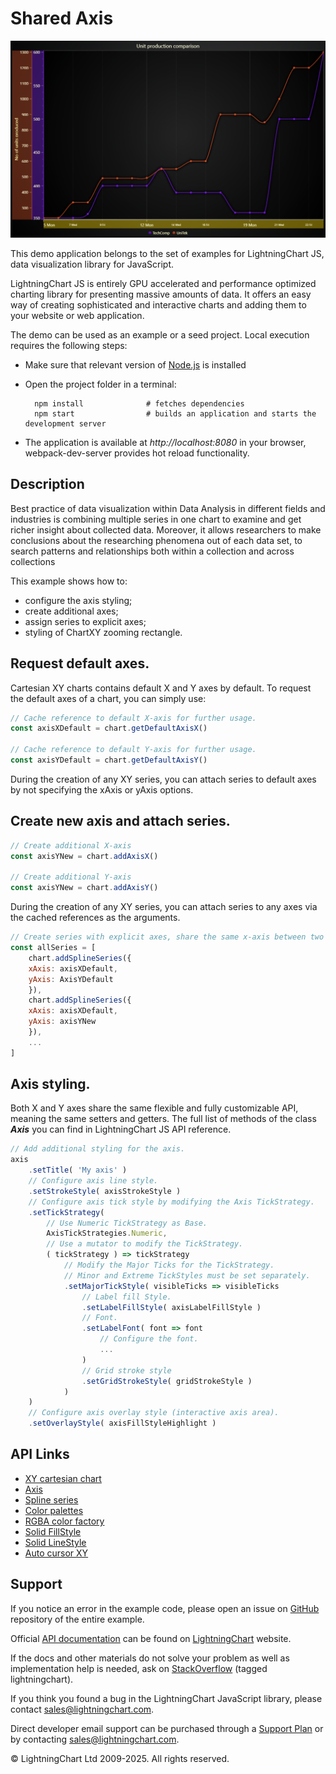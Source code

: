 # Shared Axis

![Shared Axis](sharedAxis-darkGold.png)

This demo application belongs to the set of examples for LightningChart JS, data visualization library for JavaScript.

LightningChart JS is entirely GPU accelerated and performance optimized charting library for presenting massive amounts of data. It offers an easy way of creating sophisticated and interactive charts and adding them to your website or web application.

The demo can be used as an example or a seed project. Local execution requires the following steps:

-   Make sure that relevant version of [Node.js](https://nodejs.org/en/download/) is installed
-   Open the project folder in a terminal:

          npm install              # fetches dependencies
          npm start                # builds an application and starts the development server

-   The application is available at _http://localhost:8080_ in your browser, webpack-dev-server provides hot reload functionality.


## Description

Best practice of data visualization within Data Analysis in different fields and industries is combining multiple series in one chart to examine and get richer insight about collected data. Moreover, it allows researchers to make conclusions about the researching phenomena out of each data set, to search patterns and relationships both within a collection and across collections

This example shows how to:

-   configure the axis styling;
-   create additional axes;
-   assign series to explicit axes;
-   styling of ChartXY zooming rectangle.

## Request default axes.

Cartesian XY charts contains default X and Y axes by default. To request the default axes of a chart, you can simply use:

```javascript
// Cache reference to default X-axis for further usage.
const axisXDefault = chart.getDefaultAxisX()

// Cache reference to default Y-axis for further usage.
const axisYDefault = chart.getDefaultAxisY()
```

During the creation of any XY series, you can attach series to default axes by not specifying the xAxis or yAxis options.

## Create new axis and attach series.

```javascript
// Create additional X-axis
const axisYNew = chart.addAxisX()

// Create additional Y-axis
const axisYNew = chart.addAxisY()
```

During the creation of any XY series, you can attach series to any axes via the cached references as the arguments.

```javascript
// Create series with explicit axes, share the same x-axis between two series.
const allSeries = [
    chart.addSplineSeries({
    xAxis: axisXDefault,
    yAxis: AxisYDefault
    }),
    chart.addSplineSeries({
    xAxis: axisXDefault,
    yAxis: axisYNew
    }),
    ...
]
```

## Axis styling.

Both X and Y axes share the same flexible and fully customizable API, meaning the same setters and getters. The full list of methods of the class **_Axis_** you can find in LightningChart JS API reference.

```javascript
// Add additional styling for the axis.
axis
    .setTitle( 'My axis' )
    // Configure axis line style.
    .setStrokeStyle( axisStrokeStyle )
    // Configure axis tick style by modifying the Axis TickStrategy.
    .setTickStrategy(
        // Use Numeric TickStrategy as Base.
        AxisTickStrategies.Numeric,
        // Use a mutator to modify the TickStrategy.
        ( tickStrategy ) => tickStrategy
            // Modify the Major Ticks for the TickStrategy.
            // Minor and Extreme TickStyles must be set separately.
            .setMajorTickStyle( visibleTicks => visibleTicks
                // Label fill Style.
                .setLabelFillStyle( axisLabelFillStyle )
                // Font.
                .setLabelFont( font => font
                    // Configure the font.
                    ...
                )
                // Grid stroke style
                .setGridStrokeStyle( gridStrokeStyle )
            )
    )
    // Configure axis overlay style (interactive axis area).
    .setOverlayStyle( axisFillStyleHighlight )
```


## API Links

* [XY cartesian chart]
* [Axis]
* [Spline series]
* [Color palettes]
* [RGBA color factory]
* [Solid FillStyle]
* [Solid LineStyle]
* [Auto cursor XY]


## Support

If you notice an error in the example code, please open an issue on [GitHub][0] repository of the entire example.

Official [API documentation][1] can be found on [LightningChart][2] website.

If the docs and other materials do not solve your problem as well as implementation help is needed, ask on [StackOverflow][3] (tagged lightningchart).

If you think you found a bug in the LightningChart JavaScript library, please contact sales@lightningchart.com.

Direct developer email support can be purchased through a [Support Plan][4] or by contacting sales@lightningchart.com.

[0]: https://github.com/Arction/
[1]: https://lightningchart.com/lightningchart-js-api-documentation/
[2]: https://lightningchart.com
[3]: https://stackoverflow.com/questions/tagged/lightningchart
[4]: https://lightningchart.com/support-services/

© LightningChart Ltd 2009-2025. All rights reserved.


[XY cartesian chart]: https://lightningchart.com/js-charts/api-documentation/v8.0.1/classes/ChartXY.html
[Axis]: https://lightningchart.com/js-charts/api-documentation/v8.0.1/classes/Axis.html
[Spline series]: https://lightningchart.com/js-charts/api-documentation/v8.0.1/classes/SplineSeries.html
[Color palettes]: https://lightningchart.com/js-charts/api-documentation/v8.0.1/variables/ColorPalettes.html
[RGBA color factory]: https://lightningchart.com/js-charts/api-documentation/v8.0.1/functions/ColorRGBA.html
[Solid FillStyle]: https://lightningchart.com/js-charts/api-documentation/v8.0.1/classes/SolidFill.html
[Solid LineStyle]: https://lightningchart.com/js-charts/api-documentation/v8.0.1/classes/SolidLine.html
[Auto cursor XY]: https://lightningchart.com/js-charts/api-documentation/v8.0.1/interfaces/AutoCursorXY.html

